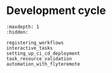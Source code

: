 # Development cycle

```{toctree}
:maxdepth: 1
:hidden:

registering_workflows
interactive_tasks
setting_up_ci_cd_deployment
task_resource_validation
automation_with_flyteremote
```
